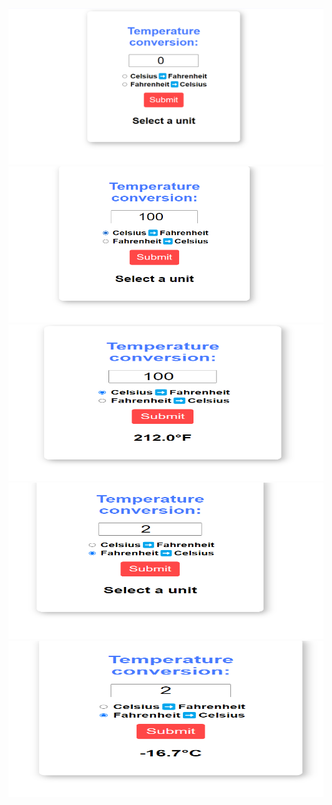 <img src="/Img/0.png" width="600" height="250" alt="">
<img src="/Img/1.png" width="600" height="250" alt="">
<img src="/Img/2.png" width="600" height="250" alt="">
<img src="/Img/3.png" width="600" height="250" alt="">
<img src="/Img/4.png" width="600" height="250" alt="">
